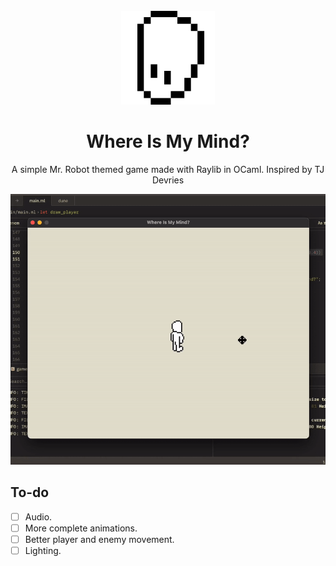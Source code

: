                          
<br/>
<div align="center">
<a href="https://github.com/ShaanCoding/ReadME-Generator">
<img src="https://github.com/diogogomesaraujo/ocaml-game/blob/main/public/logo.png" alt="Logo" width="150" height="150">
</a>
<h1 align="center">Where Is My Mind?</h1>
<p align="center">
A simple Mr. Robot themed game made with Raylib in OCaml. Inspired by TJ Devries
</p>
 <img src="https://github.com/diogogomesaraujo/ocaml-game/blob/main/public/demo.gif" alt="Logo">
</div>

 ## To-do

- [ ] Audio.
- [ ] More complete animations.
- [ ] Better player and enemy movement.
- [ ] Lighting.

